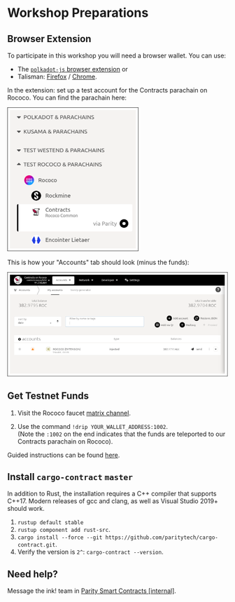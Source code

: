 # Workshop Preparations

## Browser Extension

To participate in this workshop you will need a browser wallet. You can use:
* The [`polkadot-js` browser extension](https://polkadot.js.org/extension/) or
* Talisman: [Firefox](https://addons.mozilla.org/en-US/firefox/addon/talisman-wallet-extension/?utm_source=addons.mozilla.org&utm_medium=referral&utm_content=search) / [Chrome](https://chrome.google.com/webstore/detail/talisman-polkadot-wallet/fijngjgcjhjmmpcmkeiomlglpeiijkld?hl=en).

In the extension: set up a test account for the Contracts parachain on Rococo.
You can find the parachain here:

<img src="../.images/polkadot.js-1.png" width="300" />

This is how your "Accounts" tab should look (minus the funds):

<img src="../.images/polkadot.js-2.png" />


## Get Testnet Funds

1. Visit the Rococo faucet [matrix channel](https://matrix.to/#/#rococo-faucet:matrix.org).

2. Use the command `!drip YOUR_WALLET_ADDRESS:1002`.<br>(Note the `:1002` on the end indicates that the funds are teleported to our Contracts parachain on Rococo).

Guided instructions can be found [here](https://use.ink/testnet).

## Install `cargo-contract` `master`

In addition to Rust, the installation requires a C++ compiler that supports C++17.
Modern releases of gcc and clang, as well as Visual Studio 2019+ should work.

1. `rustup default stable`
1. `rustup component add rust-src`.
1. `cargo install --force --git https://github.com/paritytech/cargo-contract.git`.
1. Verify the version is `2^`: `cargo-contract --version`.


## Need help?
Message the ink! team in [Parity Smart Contracts [internal]](https://matrix.to/#/!nqwrcufvSwqTNsLMkj:matrix.parity.io?via=matrix.parity.io&via=web3.foundation).
